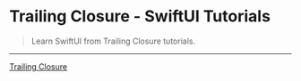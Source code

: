 # Trailing Closure - SwiftUI Tutorials

> Learn SwiftUI from Trailing Closure tutorials.

---

[Trailing Closure](https://trailingclosure.com/)